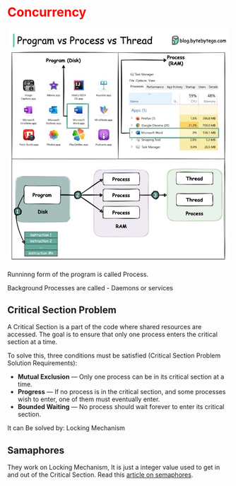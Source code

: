 # <span style="color:red;">Concurrency</span>

![Program, Process, and Thread](./Assets/Program_Process_thread.jpeg)

Runninng form of the program is called Process.

Background Processes are called - Daemons or services 


## Critical Section Problem

A Critical Section is a part of the code where shared resources are accessed. The goal is to ensure that only one process enters the critical section at a time.

To solve this, three conditions must be satisfied (Critical Section Problem Solution Requirements):

- **Mutual Exclusion** — Only one process can be in its critical section at a time.
- **Progress** — If no process is in the critical section, and some processes wish to enter, one of them must eventually enter.
- **Bounded Waiting** — No process should wait forever to enter its critical section.

It can Be solved by:
Locking Mechanism 


## Samaphores 
They work on Locking Mechanism, It is just a integer value used to get in and out of the Critical Section.
Read this [article on semaphores](https://preshing.com/20150316/semaphores-are-surprisingly-versatile/).

